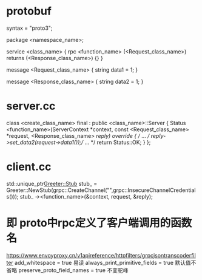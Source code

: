# protobuf
syntax = "proto3";

package <namespace_name>;

service <class_name> {
  rpc <function_name> (<Request_class_name>) returns (<Response_class_name>) {}
}


message <Request_class_name> {
  string data1 = 1;
}

message <Response_class_name> {
  string data2 = 1;
}

# server.cc

class <create_class_name> final : public <class_name>::Server {
  Status <function_name>(ServerContext *context, const <Request_class_name> *request, <Response_class_name> *reply) override {
    /* ... */ reply->set_data2(request->data1());/* ... */
    return Status::OK;
  }
};

# client.cc
std::unique_ptr<Greeter::Stub> stub_ = Greeter::NewStub(grpc::CreateChannel("<host>",grpc::InsecureChannelCredentials()));
stub_ -><function_name>(&context, request, &reply);


# 即 proto中rpc定义了客户端调用的函数名

https://www.envoyproxy.cn/v1apireference/httpfilters/grpcjsontranscoderfilter
add_whitespace = true 易读
always_print_primitive_fields = true 默认值不省略
preserve_proto_field_names = true 不变驼峰